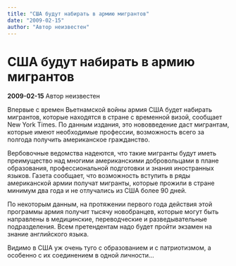 ```yaml
---
title: "США будут набирать в армию мигрантов"
date: "2009-02-15"
author: "Автор неизвестен"
---
```


# США будут набирать в армию мигрантов

**2009-02-15** Автор неизвестен

Впервые с времен Вьетнамской войны армия США будет набирать мигрантов, которые находятся в стране с временной визой, сообщает New York Times. По данным издания, это нововведение даст мигрантам, которые имеют необходимые профессии, возможность всего за полгода получить американское гражданство.

Вербовочные ведомства надеются, что такие мигранты будут иметь преимущество над многими американскими добровольцами в плане образования, профессиональной подготовки и знания иностранных языков. Газета сообщает, что возможность вступить в ряды американской армии получат мигранты, которые прожили в стране минимум два года и не отлучались из США более 90 дней.

По некоторым данным, на протяжении первого года действия этой программы армия получит тысячу новобранцев, которые могут быть направлены в медицинские, переводческие и разведывательные подразделения. Всем претендентам надо будет пройти экзамен на знание английского языка.

Видимо в США уж очень туго с образованием и с патриотизмом, а особенно с их соединением в одной личности...
